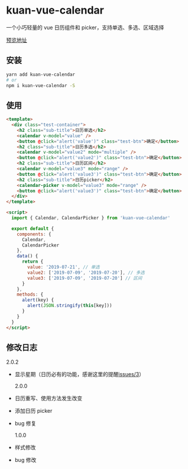 # kuan-vue-calendar

一个小巧轻量的 vue 日历组件和 picker，支持单选、多选、区域选择

[预览地址](https://kuan1.github.io/kuan-vue-calendar/)

## 安装

```bash
yarn add kuan-vue-calendar
# or
npm i kuan-vue-calendar -S
```

## 使用

```html
<template>
  <div class="test-container">
    <h2 class="sub-title">日历单选</h2>
    <calendar v-model="value" />
    <button @click="alert('value')" class="test-btn">确定</button>
    <h2 class="sub-title">日历多选</h2>
    <calendar v-model="value2" mode="multiple" />
    <button @click="alert('value2')" class="test-btn">确定</button>
    <h2 class="sub-title">日历区间</h2>
    <calendar v-model="value3" mode="range" />
    <button @click="alert('value3')" class="test-btn">确定</button>
    <h2 class="sub-title">日历picker</h2>
    <calendar-picker v-model="value3" mode="range" />
    <button @click="alert('value3')" class="test-btn">确定</button>
  </div>
</template>

<script>
  import { Calendar, CalendarPicker } from 'kuan-vue-calendar'

  export default {
    components: {
      Calendar,
      CalendarPicker
    },
    data() {
      return {
        value: '2019-07-21', // 单选
        value2: ['2019-07-09', '2019-07-20'], // 多选
        value3: ['2019-07-09', '2019-07-20'] // 区间
      }
    },
    methods: {
      alert(key) {
        alert(JSON.stringify(this[key]))
      }
    }
  }
</script>
```

## 修改日志

2.0.2

- 显示星期（日历必有的功能，感谢这里的提醒[issues/3](https://github.com/kuan1/kuan-vue-calendar/issues/3)）

  2.0.0

- 日历重写、使用方法发生改变
- 添加日历 picker
- bug 修复

  1.0.0

- 样式修改
- bug 修改
